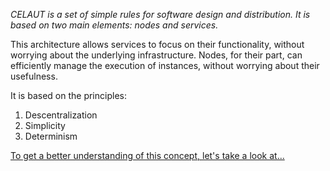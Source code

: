 *CELAUT is a set of simple rules for software design and distribution. It is based on two main elements: nodes and services.*

This architecture allows services to focus on their functionality, without worrying about the underlying infrastructure. Nodes, for their part, can efficiently manage the execution of instances, without worrying about their usefulness.

It is based on the principles:
1. Descentralization
2. Simplicity
3. Determinism


[To get a better understanding of this concept, let's take a look at...](https://github.com/celaut-project/celaut-architecture/blob/master/README.md)

